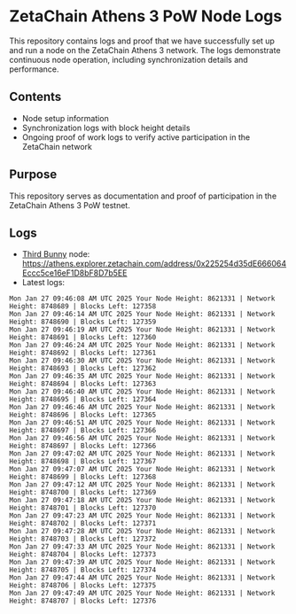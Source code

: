 # ZetaChain Athens 3 PoW Node Logs
This repository contains logs and proof that we have successfully set up and run a node on the ZetaChain Athens 3 network. The logs demonstrate continuous node operation, including synchronization details and performance.

## Contents
- Node setup information
- Synchronization logs with block height details
- Ongoing proof of work logs to verify active participation in the ZetaChain network

## Purpose
This repository serves as documentation and proof of participation in the ZetaChain Athens 3 PoW testnet.

## Logs

- [Third Bunny](https://thirdbunny.xyz/) node: https://athens.explorer.zetachain.com/address/0x225254d35dE666064Eccc5ce16eF1D8bF8D7b5EE
- Latest logs:
```
Mon Jan 27 09:46:08 AM UTC 2025 Your Node Height: 8621331 | Network Height: 8748689 | Blocks Left: 127358
Mon Jan 27 09:46:14 AM UTC 2025 Your Node Height: 8621331 | Network Height: 8748690 | Blocks Left: 127359
Mon Jan 27 09:46:19 AM UTC 2025 Your Node Height: 8621331 | Network Height: 8748691 | Blocks Left: 127360
Mon Jan 27 09:46:24 AM UTC 2025 Your Node Height: 8621331 | Network Height: 8748692 | Blocks Left: 127361
Mon Jan 27 09:46:30 AM UTC 2025 Your Node Height: 8621331 | Network Height: 8748693 | Blocks Left: 127362
Mon Jan 27 09:46:35 AM UTC 2025 Your Node Height: 8621331 | Network Height: 8748694 | Blocks Left: 127363
Mon Jan 27 09:46:40 AM UTC 2025 Your Node Height: 8621331 | Network Height: 8748695 | Blocks Left: 127364
Mon Jan 27 09:46:46 AM UTC 2025 Your Node Height: 8621331 | Network Height: 8748696 | Blocks Left: 127365
Mon Jan 27 09:46:51 AM UTC 2025 Your Node Height: 8621331 | Network Height: 8748697 | Blocks Left: 127366
Mon Jan 27 09:46:56 AM UTC 2025 Your Node Height: 8621331 | Network Height: 8748697 | Blocks Left: 127366
Mon Jan 27 09:47:02 AM UTC 2025 Your Node Height: 8621331 | Network Height: 8748698 | Blocks Left: 127367
Mon Jan 27 09:47:07 AM UTC 2025 Your Node Height: 8621331 | Network Height: 8748699 | Blocks Left: 127368
Mon Jan 27 09:47:12 AM UTC 2025 Your Node Height: 8621331 | Network Height: 8748700 | Blocks Left: 127369
Mon Jan 27 09:47:18 AM UTC 2025 Your Node Height: 8621331 | Network Height: 8748701 | Blocks Left: 127370
Mon Jan 27 09:47:23 AM UTC 2025 Your Node Height: 8621331 | Network Height: 8748702 | Blocks Left: 127371
Mon Jan 27 09:47:28 AM UTC 2025 Your Node Height: 8621331 | Network Height: 8748703 | Blocks Left: 127372
Mon Jan 27 09:47:33 AM UTC 2025 Your Node Height: 8621331 | Network Height: 8748704 | Blocks Left: 127373
Mon Jan 27 09:47:39 AM UTC 2025 Your Node Height: 8621331 | Network Height: 8748705 | Blocks Left: 127374
Mon Jan 27 09:47:44 AM UTC 2025 Your Node Height: 8621331 | Network Height: 8748706 | Blocks Left: 127375
Mon Jan 27 09:47:49 AM UTC 2025 Your Node Height: 8621331 | Network Height: 8748707 | Blocks Left: 127376
```
